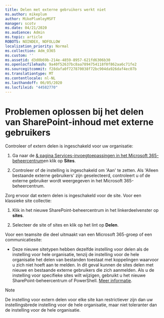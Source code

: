 ```yaml
---
title: Delen met externe gebruikers werkt niet
ms.author: mikeplum
author: MikePlumleyMSFT
manager: scotv
ms.date: 04/21/2020
ms.audience: Admin
ms.topic: article
ROBOTS: NOINDEX, NOFOLLOW
localization_priority: Normal
ms.collection: Adm_O365
ms.custom: ''
ms.assetid: d3d0b69b-214e-4859-8957-621fd6306b30
ms.openlocfilehash: 9a40f52637bc8aa7894754118f0f862aa6c71fe2
ms.sourcegitcommit: f28dafa0f727870038f72bc904da926daf4ec07b
ms.translationtype: MT
ms.contentlocale: nl-NL
ms.lasthandoff: 06/05/2020
ms.locfileid: "44582770"
---
```

# <a name="fix-problems-sharing-sharepoint-content-with-external-users"></a>Problemen oplossen bij het delen van SharePoint-inhoud met externe gebruikers

Controleer of extern delen is ingeschakeld voor uw organisatie:
  
1. Ga naar de [ &amp; pagina Services-invoegtoepassingen in het Microsoft 365-beheercentrum](https://portal.office.com/adminportal/home#/Settings/ServicesAndAddIns)en klik op **Sites**.
    
2. Controleer of de instelling is ingeschakeld om 'Aan' te zetten. Als 'Alleen bestaande externe gebruikers' zijn geselecteerd, controleert u of de externe gebruiker wordt weergegeven in het Microsoft 365-beheercentrum.
    
Zorg ervoor dat extern delen is ingeschakeld voor de site. Voor een klassieke site collectie:
  
1. Klik in het nieuwe SharePoint-beheercentrum in het linkerdeelvenster op **sites**.
    
2. Selecteer de site of sites en klik op het lint op **Delen**.
    
Voor een teamsite die deel uitmaakt van een Microsoft 365-groep of een communicatiesite:
  
- Deze nieuwe sitetypen hebben dezelfde instelling voor delen als de instelling voor hele organisatie, tenzij de instelling voor de hele organisatie het delen van bestanden toestaat met koppelingen waarvoor u zich niet hoeft aan te melden. In dit geval kunnen de sites delen met nieuwe en bestaande externe gebruikers die zich aanmelden. Als u de instelling voor specifieke sites wilt wijzigen, gebruikt u het nieuwe SharePoint-beheercentrum of PowerShell. [Meer informatie](https://go.microsoft.com/fwlink/?linkid=871863).
    
> [!NOTE]
> De instelling voor extern delen voor elke site kan restrictiever zijn dan uw instellingsbrede instelling voor de hele organisatie, maar niet toleranter dan de instelling voor de hele organisatie. 
  


